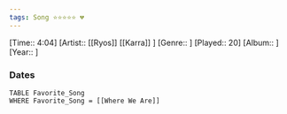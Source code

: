```yaml
---
tags: Song ⭐⭐⭐⭐⭐ 💔
---
```

[Time:: 4:04]
[Artist:: [[Ryos]] [[Karra]] ]
[Genre:: ]
[Played:: 20]
[Album:: ]
[Year:: ]
### Dates
````dataview
TABLE Favorite_Song
WHERE Favorite_Song = [[Where We Are]]
````